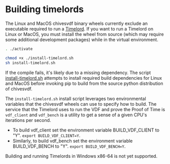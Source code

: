 # Building timelords

The Linux and MacOS chivesvdf binary wheels currently exclude an executable
required to run a [Timelord](https://github.com/HiveProject2021/chives-blockchain/wiki/Timelords).
If you want to run a Timelord on Linux or MacOS, you must install the wheel
from source (which may require some additional development packages) while in
the virtual environment.

```bash
. ./activate

chmod +x ./install-timelord.sh
sh install-timelord.sh
```

If the compile fails, it's likely due to a missing dependency. The script
[install-timelord.sh](https://github.com/HiveProject2021/chives-blockchain/blob/main/install-timelord.sh)
attempts to install required build dependencies for Linux and MacOS before
invoking pip to build from the source python distribution of chivesvdf.

The `install-timelord.sh` install script leverages two environmental variables
that the chivesvdf wheels can use to specify how to build. The service that the
Timelord uses to run the VDF and prove the Proof of Time is `vdf_client` and
`vdf_bench` is a utility to get a sense of a given CPU's iterations per second.

- To build vdf_client set the environment variable BUILD_VDF_CLIENT to "Y".
`export BUILD_VDF_CLIENT=Y`.
- Similarly, to build vdf_bench set the environment variable BUILD_VDF_BENCH
to "Y". `export BUILD_VDF_BENCH=Y`.

Building and running Timelords in Windows x86-64 is not yet supported.
